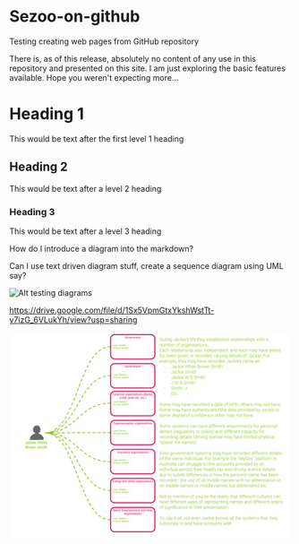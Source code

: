 # Sezoo-on-github
Testing creating web pages from GitHub repository 

There is, as of this release, absolutely no content of any use in this repository and presented on this site. I am just exploring the basic features available. Hope you weren't expecting more...

# Heading 1
This would be text after the first level 1 heading
## Heading 2
This would be text after a level 2 heading
### Heading 3
This would be text after a level 3 heading

How do I introduce a diagram into the markdown?

Can I use text driven diagram stuff, create a sequence diagram using UML say?

![Alt testing diagrams](https://drive.google.com/file/d/1Sx5VpmGtxYkshWstTt-y7izG_6VLukYh/view?usp=sharing)

https://drive.google.com/file/d/1Sx5VpmGtxYkshWstTt-y7izG_6VLukYh/view?usp=sharing

![Alt Image from better ends article](https://github.com/sezoo-digital/Sezoo-on-github/blob/main/Better%20Ends%20-%20Jackie's%20busy%20life.png) 
